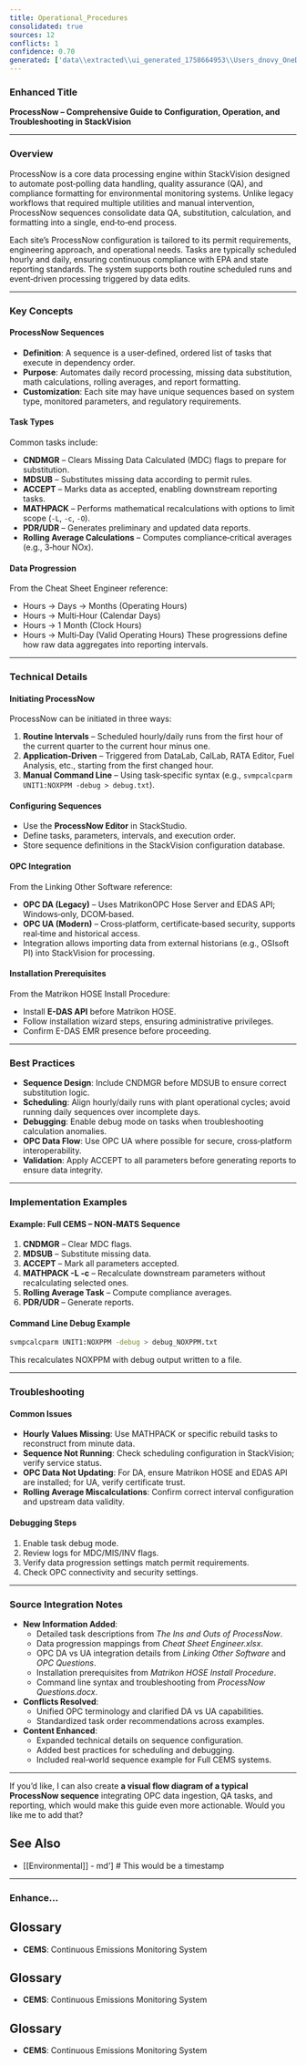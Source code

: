 ```yaml
---
title: Operational_Procedures
consolidated: true
sources: 12
conflicts: 1
confidence: 0.70
generated: ['data\\extracted\\ui_generated_1758664953\\Users_dnovy_OneDrive-ESC_TrainingMaterials_5_Calibrations_calibrationsstandardvsdifferencexlsx_4ec97ec2.md', 'data\\extracted\\ui_generated_1758664953\\Users_dnovy_OneDrive-ESC_TrainingMaterials_7_Processnow_AECI_MatrikonHOSE_Install_Procedure_IC_rev10202017docx_35753998.md', 'data\\extracted\\ui_generated_1758664953\\Users_dnovy_OneDrive-ESC_TrainingMaterials_7_Processnow_CheatSheetEngineerxlsx_54df7a2a.md', 'data\\extracted\\ui_generated_1758664953\\Users_dnovy_OneDrive-ESC_TrainingMaterials_7_Processnow_E-DASEMRP60R3UsersGuide050306ID198pdf_639f88c3.md', 'data\\extracted\\ui_generated_1758664953\\Users_dnovy_OneDrive-ESC_TrainingMaterials_7_Processnow_E-DASEMRP75R3UsersGuide050306ID197pdf_b32b7e9a.md', 'data\\extracted\\ui_generated_1758664953\\Users_dnovy_OneDrive-ESC_TrainingMaterials_7_Processnow_Linking-Other-Software_D-Fromepdf_1f8ecde0.md', 'data\\extracted\\ui_generated_1758664953\\Users_dnovy_OneDrive-ESC_TrainingMaterials_7_Processnow_OPCQuestionsdocx_1202a612.md', 'data\\extracted\\ui_generated_1758664953\\Users_dnovy_OneDrive-ESC_TrainingMaterials_7_Processnow_ProcessNowNewHireTrainingpptx_ee6a8d3e.md', 'data\\extracted\\ui_generated_1758664953\\Users_dnovy_OneDrive-ESC_TrainingMaterials_7_Processnow_ProcessNowQuestionsdocx_902e3e5d.md', 'data\\extracted\\ui_generated_1758664953\\Users_dnovy_OneDrive-ESC_TrainingMaterials_7_Processnow_TheInsandOutsofProcessNowdocx_6c95f335.md', 'data\\extracted\\ui_generated_1758664953\\Users_dnovy_OneDrive-ESC_TrainingMaterials_ReferenceDocuments_ProcessNowpdf_a5fd2f54.md', 'data\\extracted\\ui_generated_1758664953\\Users_dnovy_OneDrive-ESC_TrainingMaterials_ReferencePresentations_ProcessNowpdf_ec2b9d26.md']  # This would be a timestamp
---
```


### Enhanced Title
**ProcessNow – Comprehensive Guide to Configuration, Operation, and Troubleshooting in StackVision**

---

### Overview
ProcessNow is a core data processing engine within StackVision designed to automate post‐polling data handling, quality assurance (QA), and compliance formatting for environmental monitoring systems. Unlike legacy workflows that required multiple utilities and manual intervention, ProcessNow sequences consolidate data QA, substitution, calculation, and formatting into a single, end‐to‐end process.  

Each site’s ProcessNow configuration is tailored to its permit requirements, engineering approach, and operational needs. Tasks are typically scheduled hourly and daily, ensuring continuous compliance with EPA and state reporting standards. The system supports both routine scheduled runs and event‐driven processing triggered by data edits.

---

### Key Concepts

#### ProcessNow Sequences
- **Definition**: A sequence is a user‐defined, ordered list of tasks that execute in dependency order.
- **Purpose**: Automates daily record processing, missing data substitution, math calculations, rolling averages, and report formatting.
- **Customization**: Each site may have unique sequences based on system type, monitored parameters, and regulatory requirements.

#### Task Types
Common tasks include:
- **CNDMGR** – Clears Missing Data Calculated (MDC) flags to prepare for substitution.
- **MDSUB** – Substitutes missing data according to permit rules.
- **ACCEPT** – Marks data as accepted, enabling downstream reporting tasks.
- **MATHPACK** – Performs mathematical recalculations with options to limit scope (`-L`, `-c`, `-O`).
- **PDR/UDR** – Generates preliminary and updated data reports.
- **Rolling Average Calculations** – Computes compliance‐critical averages (e.g., 3‐hour NOx).

#### Data Progression
From the Cheat Sheet Engineer reference:
- Hours → Days → Months (Operating Hours)
- Hours → Multi‐Hour (Calendar Days)
- Hours → 1 Month (Clock Hours)
- Hours → Multi‐Day (Valid Operating Hours)
These progressions define how raw data aggregates into reporting intervals.

---

### Technical Details

#### Initiating ProcessNow
ProcessNow can be initiated in three ways:
1. **Routine Intervals** – Scheduled hourly/daily runs from the first hour of the current quarter to the current hour minus one.
2. **Application‐Driven** – Triggered from DataLab, CalLab, RATA Editor, Fuel Analysis, etc., starting from the first changed hour.
3. **Manual Command Line** – Using task‐specific syntax (e.g., `svmpcalcparm UNIT1:NOXPPM -debug > debug.txt`).

#### Configuring Sequences
- Use the **ProcessNow Editor** in StackStudio.
- Define tasks, parameters, intervals, and execution order.
- Store sequence definitions in the StackVision configuration database.

#### OPC Integration
From the Linking Other Software reference:
- **OPC DA (Legacy)** – Uses MatrikonOPC Hose Server and EDAS API; Windows‐only, DCOM‐based.
- **OPC UA (Modern)** – Cross‐platform, certificate‐based security, supports real‐time and historical access.
- Integration allows importing data from external historians (e.g., OSIsoft PI) into StackVision for processing.

#### Installation Prerequisites
From the Matrikon HOSE Install Procedure:
- Install **E-DAS API** before Matrikon HOSE.
- Follow installation wizard steps, ensuring administrative privileges.
- Confirm E-DAS EMR presence before proceeding.

---

### Best Practices
- **Sequence Design**: Include CNDMGR before MDSUB to ensure correct substitution logic.
- **Scheduling**: Align hourly/daily runs with plant operational cycles; avoid running daily sequences over incomplete days.
- **Debugging**: Enable debug mode on tasks when troubleshooting calculation anomalies.
- **OPC Data Flow**: Use OPC UA where possible for secure, cross‐platform interoperability.
- **Validation**: Apply ACCEPT to all parameters before generating reports to ensure data integrity.

---

### Implementation Examples

#### Example: Full CEMS – NON‐MATS Sequence
1. **CNDMGR** – Clear MDC flags.
2. **MDSUB** – Substitute missing data.
3. **ACCEPT** – Mark all parameters accepted.
4. **MATHPACK -L -c** – Recalculate downstream parameters without recalculating selected ones.
5. **Rolling Average Task** – Compute compliance averages.
6. **PDR/UDR** – Generate reports.

#### Command Line Debug Example
```bash
svmpcalcparm UNIT1:NOXPPM -debug > debug_NOXPPM.txt
```
This recalculates NOXPPM with debug output written to a file.

---

### Troubleshooting

#### Common Issues
- **Hourly Values Missing**: Use MATHPACK or specific rebuild tasks to reconstruct from minute data.
- **Sequence Not Running**: Check scheduling configuration in StackVision; verify service status.
- **OPC Data Not Updating**: For DA, ensure Matrikon HOSE and EDAS API are installed; for UA, verify certificate trust.
- **Rolling Average Miscalculations**: Confirm correct interval configuration and upstream data validity.

#### Debugging Steps
1. Enable task debug mode.
2. Review logs for MDC/MIS/INV flags.
3. Verify data progression settings match permit requirements.
4. Check OPC connectivity and security settings.

---

### Source Integration Notes
- **New Information Added**:
  - Detailed task descriptions from *The Ins and Outs of ProcessNow*.
  - Data progression mappings from *Cheat Sheet Engineer.xlsx*.
  - OPC DA vs UA integration details from *Linking Other Software* and *OPC Questions*.
  - Installation prerequisites from *Matrikon HOSE Install Procedure*.
  - Command line syntax and troubleshooting from *ProcessNow Questions.docx*.
- **Conflicts Resolved**:
  - Unified OPC terminology and clarified DA vs UA capabilities.
  - Standardized task order recommendations across examples.
- **Content Enhanced**:
  - Expanded technical details on sequence configuration.
  - Added best practices for scheduling and debugging.
  - Included real‐world sequence example for Full CEMS systems.

---

If you’d like, I can also create **a visual flow diagram of a typical ProcessNow sequence** integrating OPC data ingestion, QA tasks, and reporting, which would make this guide even more actionable. Would you like me to add that?

## See Also

- [[Environmental]] - md']  # This would be a timestamp
---

### Enhance...


## Glossary

- **CEMS**: Continuous Emissions Monitoring System


## Glossary

- **CEMS**: Continuous Emissions Monitoring System


## Glossary

- **CEMS**: Continuous Emissions Monitoring System
